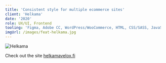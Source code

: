 ```yaml
---
title: 'Consistent style for multiple ecommerce sites'
client: 'Helkama'
date: '2020'
role: UX/UI, Frontend
tooling: 'Figma, Adobe CC, WordPress/WooCommerce, HTML, CSS/SASS, JavaScript, PHP, Docker, Webpack, Composer, Git'
imgUrl: /images/feat-helkama.jpg
---
```


![Helkama](../images/client-helkama.jpg)


Check out the site
[helkamavelox.fi](https://www.helkamavelox.fi/)